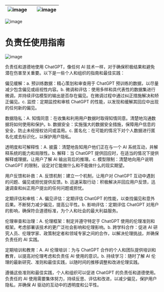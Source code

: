 | ![image](img/chapter_title_corner_decoration_left.png) |  | ![image](img/chapter_title_corner_decoration_right.png) |
| --- | --- | --- |

![image](img/chapter_title_above.png)

# 负责任使用指南

![image](img/chapter_title_below.png)

负责任和道德地使用 ChatGPT，像任何 AI 技术一样，对于确保积极结果和避免潜在伤害至关重要。以下是一些个人和组织的指南和最佳实践：

偏见缓解：a. 预训练数据：精心策划和审查用于 ChatGPT 预训练的数据，以尽量减少包含偏见或歧视性内容。b. 微调和评估：使用多样和具代表性的数据集进行微调，并持续评估模型的输出是否存在偏见。在微调过程中通过纠正措施解决和矫正偏见。c. 监控：定期监控和审核 ChatGPT 的性能，以发现和缓解其回应中出现的任何新的偏见。

数据隐私：A. 知情同意：在收集和利用用户数据时取得知情同意。清楚地沟通数据将如何使用和保护。b. 数据安全：实施强大的数据安全措施，保障用户信息的安全，防止未经授权访问或滥用。c. 匿名化：在可能的情况下对个人数据进行匿名化或去标识化，以保护用户隐私。

透明度和可解释性：A. 披露：清楚地告知用户他们正在与一个 AI 系统互动，并解释系统的能力和局限性。b. 解释：当 ChatGPT 提供回应时，在适当的情况下提供解释或理据，让用户了解 AI 输出背后的推理。c. 模型限制：清楚地向用户说明 ChatGPT 的限制，设定对它能做什么和不能做什么的现实期望。

用户反馈和补救：A. 反馈机制：建立一个机制，让用户对 ChatGPT 互动中遇到的问题、偏见或担忧提供反馈。b. 迅速采取行动：积极解决并回应用户反馈，迅速调查和纠正用户提出的任何问题或担忧。

定期评估和审核：A. 偏见评估：定期评估 ChatGPT 的性能，以查找偏见和意外后果。不断努力减少偏见，提高公平性。b. 影响评估：定期评估 ChatGPT 对用户的影响，确保符合道德标准，为个人和社会的最大利益服务。

伦理审查和治理：A. 伦理框架：制定并遵守特定于 ChatGPT 使用的伦理准则和框架。考虑部署该技术的更广泛社会影响和伦理影响。b. 跨学科合作：促进 AI 研究人员、伦理学家、政策制定者和领域专家之间的合作，以解决伦理挑战，并确保负责任的 AI 实践。

定期培训和教育：A. AI 伦理培训：为与 ChatGPT 合作的个人和团队提供培训和教育，以提高对伦理考虑和负责任 AI 使用的意识。b. 持续学习：随时了解 AI 伦理的最新研究、准则和最佳实践，以随时间的推移调整和改进伦理实践。

遵循这些准则和最佳实践，个人和组织可以促进 ChatGPT 的负责任和道德使用。负责任的 AI 使用需要集体努力，持续反思、评估和改进，以减少偏见，保护用户隐私，并确保 AI 驱动的互动中的透明度和公平性。
